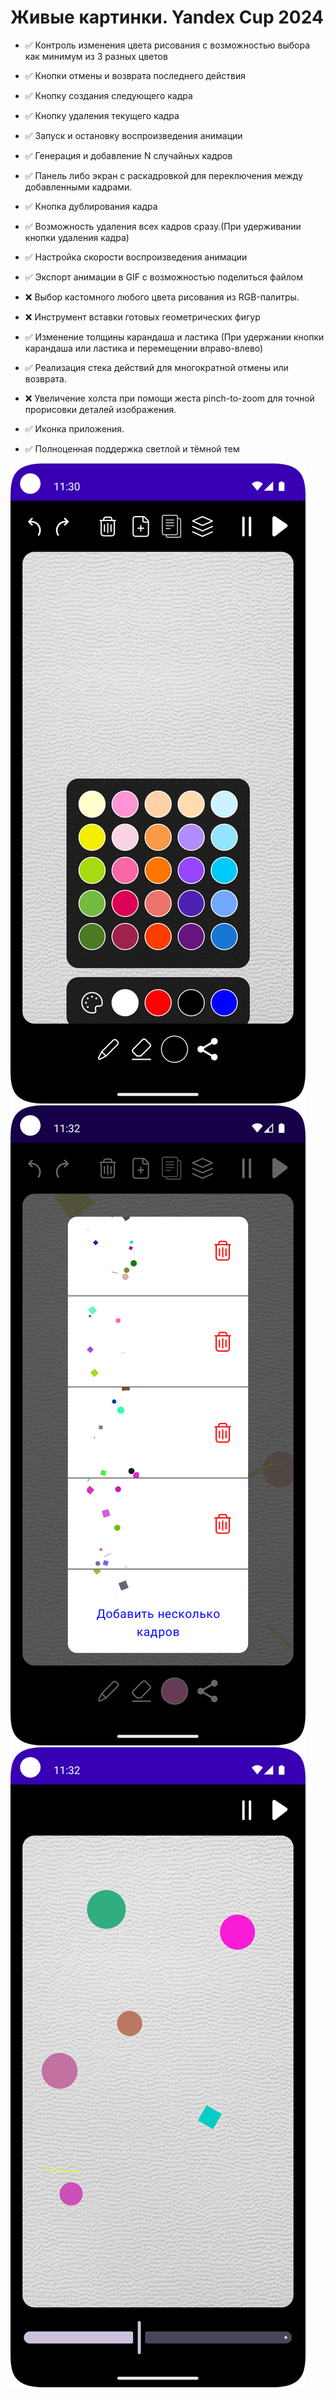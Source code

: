 # Живые картинки. Yandex Cup 2024

* ✅ Контроль изменения цвета рисования с возможностью выбора как минимум из 3 разных цветов

* ✅ Кнопки отмены и возврата последнего действия
* ✅ Кнопку создания следующего кадра
* ✅ Кнопку удаления текущего кадра
* ✅ Запуск и остановку воспроизведения анимации
* ✅ Генерация и добавление N случайных кадров
* ✅ Панель либо экран с раскадровкой для переключения между добавленными кадрами.
* ✅ Кнопка дублирования кадра 
* ✅ Возможность удаления всех кадров сразу.(При удерживании кнопки удаления кадра)
* ✅ Настройка скорости воспроизведения анимации
* ✅ Экспорт анимации в GIF с возможностью поделиться файлом
* ❌ Выбор кастомного любого цвета рисования из RGB-палитры.
* ❌ Инструмент вставки готовых геометрических фигур
* ✅ Изменение толщины карандаша и ластика (При удержании кнопки карандаша или ластика и перемещении вправо-влево)
* ✅ Реализация стека действий для многократной отмены или возврата.
* ❌ Увеличение холста при помощи жеста pinch-to-zoom для точной прорисовки деталей изображения.
* ✅ Иконка приложения.
* ✅ Полноценная поддержка светлой и тёмной тем


![App Screenshot](./palette.png)
![App Screenshot](./layers.png)
![App Screenshot](./animation.png)
